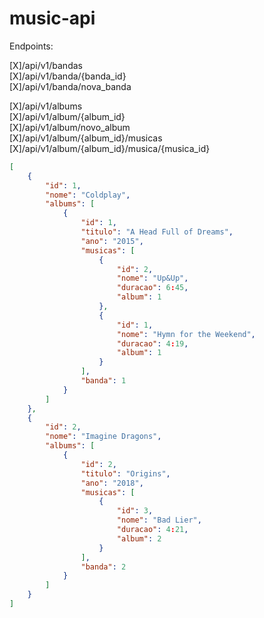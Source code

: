 # music-api

Endpoints:


[X]/api/v1/bandas  
[X]/api/v1/banda/{banda_id}    
[X]/api/v1/banda/nova_banda  


[X]/api/v1/albums  
[X]/api/v1/album/{album_id}  
[X]/api/v1/album/novo_album  
[X]/api/v1/album/{album_id}/musicas  
[X]/api/v1/album/{album_id}/musica/{musica_id}  



```json
[
    {
        "id": 1,
        "nome": "Coldplay",
        "albums": [
            {
                "id": 1,
                "titulo": "A Head Full of Dreams",
                "ano": "2015",
                "musicas": [
                    {
                        "id": 2,
                        "nome": "Up&Up",
                        "duracao": 6:45,
                        "album": 1
                    },
                    {
                        "id": 1,
                        "nome": "Hymn for the Weekend",
                        "duracao": 4:19,
                        "album": 1
                    }
                ],
                "banda": 1
            }
        ]
    },
    {
        "id": 2,
        "nome": "Imagine Dragons",
        "albums": [
            {
                "id": 2,
                "titulo": "Origins",
                "ano": "2018",
                "musicas": [
                    {
                        "id": 3,
                        "nome": "Bad Lier",
                        "duracao": 4:21,
                        "album": 2
                    }
                ],
                "banda": 2
            }
        ]
    }
]
```
